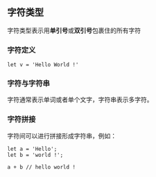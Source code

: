 ## 字符类型

字符类型表示用**单引号**或**双引号**包裹住的所有字符

### 字符定义

```
let v = 'Hello World !'
```

### 字符与字符串

字符通常表示单词或者单个文字，字符串表示多字符。

### 字符拼接

字符间可以进行拼接形成字符串，例如：

```
let a = 'Hello';
let b = 'world !';

a + b // hello world !
```